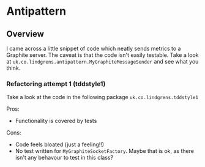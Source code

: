 # Antipattern

## Overview
I came across a little snippet of code which neatly sends metrics to a Graphite server. The caveat is that the code isn't
easily testable. Take a look at `uk.co.lindgrens.antipattern.MyGraphiteMessageSender` and see what you think.

### Refactoring attempt 1 (tddstyle1)
Take a look at the code in the following package `uk.co.lindgrens.tddstyle1`

Pros:
* Functionality is covered by tests

Cons:
* Code feels bloated (just a feeling!!)
* No test written for `MyGraphiteSocketFactory`. Maybe that is ok, as there isn't any behavour to test in this class?

